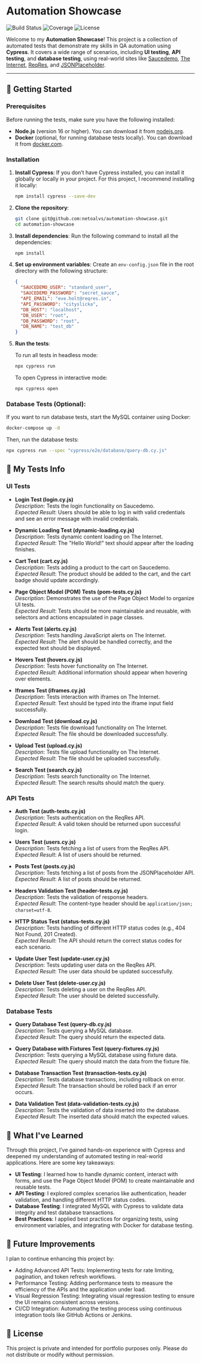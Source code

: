 
# Automation Showcase

![Build Status](https://img.shields.io/badge/build-passing-brightgreen)
![Coverage](https://img.shields.io/badge/coverage-95%25-brightgreen)
![License](https://img.shields.io/badge/license-Private-red)

Welcome to my **Automation Showcase**! This project is a collection of automated tests that demonstrate my skills in QA automation using **Cypress**. It covers a wide range of scenarios, including **UI testing**, **API testing**, and **database testing**, using real-world sites like [Saucedemo](https://www.saucedemo.com), [The Internet](https://the-internet.herokuapp.com), [ReqRes](https://reqres.in/), and [JSONPlaceholder](https://jsonplaceholder.typicode.com/).

---

## 🚀 Getting Started

### Prerequisites
Before running the tests, make sure you have the following installed:
- **Node.js** (version 16 or higher). You can download it from [nodejs.org](https://nodejs.org/).
- **Docker** (optional, for running database tests locally). You can download it from [docker.com](https://www.docker.com/).

### Installation
1. **Install Cypress**:
   If you don’t have Cypress installed, you can install it globally or locally in your project. For this project, I recommend installing it locally:
   ```bash
   npm install cypress --save-dev
   ```
2. **Clone the repository**:
   ```bash
   git clone git@github.com:netoalvs/automation-showcase.git
   cd automation-showcase
   ```
3. **Install dependencies**:
   Run the following command to install all the dependencies:
   ```bash
   npm install
   ```
4. **Set up environment variables**:
   Create an `env-config.json` file in the root directory with the following structure:
   ```json
   {
     "SAUCEDEMO_USER": "standard_user",
     "SAUCEDEMO_PASSWORD": "secret_sauce",
     "API_EMAIL": "eve.holt@reqres.in",
     "API_PASSWORD": "cityslicka",
     "DB_HOST": "localhost",
     "DB_USER": "root",
     "DB_PASSWORD": "root",
     "DB_NAME": "test_db"
   }
   ```

5. **Run the tests**:

   To run all tests in headless mode:
   ```bash
   npx cypress run
   ```

   To open Cypress in interactive mode:
   ```bash
   npx cypress open
   ```

### Database Tests (Optional):
If you want to run database tests, start the MySQL container using Docker:
```bash
docker-compose up -d
```
Then, run the database tests:
```bash
npx cypress run --spec "cypress/e2e/database/query-db.cy.js"
```

## 🧪 My Tests Info

### UI Tests
- **Login Test (login.cy.js)**  
  _Description_: Tests the login functionality on Saucedemo.  
  _Expected Result_: Users should be able to log in with valid credentials and see an error message with invalid credentials.

- **Dynamic Loading Test (dynamic-loading.cy.js)**  
  _Description_: Tests dynamic content loading on The Internet.  
  _Expected Result_: The "Hello World!" text should appear after the loading finishes.

- **Cart Test (cart.cy.js)**  
  _Description_: Tests adding a product to the cart on Saucedemo.  
  _Expected Result_: The product should be added to the cart, and the cart badge should update accordingly.

- **Page Object Model (POM) Tests (pom-tests.cy.js)**  
  _Description_: Demonstrates the use of the Page Object Model to organize UI tests.  
  _Expected Result_: Tests should be more maintainable and reusable, with selectors and actions encapsulated in page classes.

- **Alerts Test (alerts.cy.js)**  
  _Description_: Tests handling JavaScript alerts on The Internet.  
  _Expected Result_: The alert should be handled correctly, and the expected text should be displayed.

- **Hovers Test (hovers.cy.js)**  
  _Description_: Tests hover functionality on The Internet.  
  _Expected Result_: Additional information should appear when hovering over elements.

- **Iframes Test (iframes.cy.js)**  
  _Description_: Tests interaction with iframes on The Internet.  
  _Expected Result_: Text should be typed into the iframe input field successfully.

- **Download Test (download.cy.js)**  
  _Description_: Tests file download functionality on The Internet.  
  _Expected Result_: The file should be downloaded successfully.

- **Upload Test (upload.cy.js)**  
  _Description_: Tests file upload functionality on The Internet.  
  _Expected Result_: The file should be uploaded successfully.

- **Search Test (search.cy.js)**  
  _Description_: Tests search functionality on The Internet.  
  _Expected Result_: The search results should match the query.

### API Tests
- **Auth Test (auth-tests.cy.js)**  
  _Description_: Tests authentication on the ReqRes API.  
  _Expected Result_: A valid token should be returned upon successful login.

- **Users Test (users.cy.js)**  
  _Description_: Tests fetching a list of users from the ReqRes API.  
  _Expected Result_: A list of users should be returned.

- **Posts Test (posts.cy.js)**  
  _Description_: Tests fetching a list of posts from the JSONPlaceholder API.  
  _Expected Result_: A list of posts should be returned.

- **Headers Validation Test (header-tests.cy.js)**  
  _Description_: Tests the validation of response headers.  
  _Expected Result_: The content-type header should be `application/json; charset=utf-8`.

- **HTTP Status Test (status-tests.cy.js)**  
  _Description_: Tests handling of different HTTP status codes (e.g., 404 Not Found, 201 Created).  
  _Expected Result_: The API should return the correct status codes for each scenario.

- **Update User Test (update-user.cy.js)**  
  _Description_: Tests updating user data on the ReqRes API.  
  _Expected Result_: The user data should be updated successfully.

- **Delete User Test (delete-user.cy.js)**  
  _Description_: Tests deleting a user on the ReqRes API.  
  _Expected Result_: The user should be deleted successfully.

### Database Tests
- **Query Database Test (query-db.cy.js)**  
  _Description_: Tests querying a MySQL database.  
  _Expected Result_: The query should return the expected data.

- **Query Database with Fixtures Test (query-fixtures.cy.js)**  
  _Description_: Tests querying a MySQL database using fixture data.  
  _Expected Result_: The query should match the data from the fixture file.

- **Database Transaction Test (transaction-tests.cy.js)**  
  _Description_: Tests database transactions, including rollback on error.  
  _Expected Result_: The transaction should be rolled back if an error occurs.

- **Data Validation Test (data-validation-tests.cy.js)**  
  _Description_: Tests the validation of data inserted into the database.  
  _Expected Result_: The inserted data should match the expected values.

## 🧠 What I've Learned
Through this project, I’ve gained hands-on experience with Cypress and deepened my understanding of automated testing in real-world applications. Here are some key takeaways:

- **UI Testing**: I learned how to handle dynamic content, interact with forms, and use the Page Object Model (POM) to create maintainable and reusable tests.
- **API Testing**: I explored complex scenarios like authentication, header validation, and handling different HTTP status codes.
- **Database Testing**: I integrated MySQL with Cypress to validate data integrity and test database transactions.
- **Best Practices**: I applied best practices for organizing tests, using environment variables, and integrating with Docker for database testing.

## 🚀 Future Improvements
I plan to continue enhancing this project by:
- Adding Advanced API Tests: Implementing tests for rate limiting, pagination, and token refresh workflows.
- Performance Testing: Adding performance tests to measure the efficiency of the APIs and the application under load.
- Visual Regression Testing: Integrating visual regression testing to ensure the UI remains consistent across versions.
- CI/CD Integration: Automating the testing process using continuous integration tools like GitHub Actions or Jenkins.

## 📄 License
This project is private and intended for portfolio purposes only. Please do not distribute or modify without permission.
